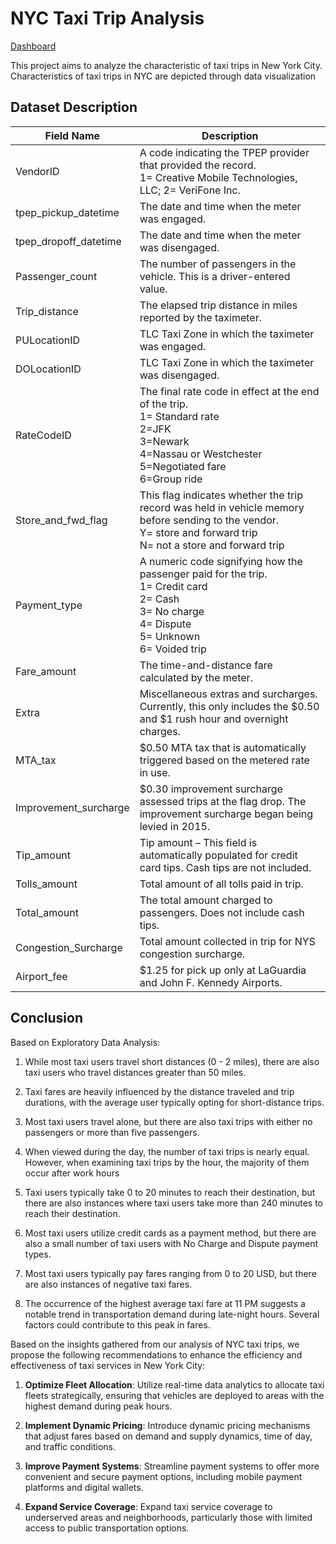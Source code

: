 # NYC Taxi Trip Analysis

[Dashboard](https://lookerstudio.google.com/reporting/72b3cf92-b1f6-477e-92f6-dc76135a2bb4)

This project aims to analyze the characteristic of taxi trips in New York City. Characteristics of taxi trips in NYC are depicted through data visualization

## Dataset Description

| Field Name             | Description                                                                                      |
|------------------------|--------------------------------------------------------------------------------------------------|
| VendorID               | A code indicating the TPEP provider that provided the record. <br>1= Creative Mobile Technologies, LLC; 2= VeriFone Inc.                                           |
| tpep_pickup_datetime   | The date and time when the meter was engaged.                                                    |
| tpep_dropoff_datetime  | The date and time when the meter was disengaged.                                                  |
| Passenger_count        | The number of passengers in the vehicle. This is a driver-entered value.                          |
| Trip_distance          | The elapsed trip distance in miles reported by the taximeter.                                     |
| PULocationID           | TLC Taxi Zone in which the taximeter was engaged.                                                 |
| DOLocationID           | TLC Taxi Zone in which the taximeter was disengaged.                                               |
| RateCodeID             | The final rate code in effect at the end of the trip.  <br> 1= Standard rate<br>2=JFK<br>3=Newark<br>4=Nassau or Westchester<br>5=Negotiated fare<br>6=Group ride 
| Store_and_fwd_flag     | This flag indicates whether the trip record was held in vehicle memory before sending to the vendor.<br>Y= store and forward trip<br>N= not a store and forward trip                                      |
| Payment_type           | A numeric code signifying how the passenger paid for the trip.<br>1= Credit card<br>2= Cash<br>3= No charge<br>4= Dispute<br>5= Unknown<br>6= Voided trip          |
| Fare_amount            | The time-and-distance fare calculated by the meter.                                                |
| Extra                  | Miscellaneous extras and surcharges. Currently, this only includes the $0.50 and $1 rush hour and overnight charges. |
| MTA_tax                | $0.50 MTA tax that is automatically triggered based on the metered rate in use.                  |
| Improvement_surcharge  | $0.30 improvement surcharge assessed trips at the flag drop. The improvement surcharge began being levied in 2015. |
| Tip_amount             | Tip amount – This field is automatically populated for credit card tips. Cash tips are not included. |
| Tolls_amount           | Total amount of all tolls paid in trip.                                                          |
| Total_amount           | The total amount charged to passengers. Does not include cash tips.                                |
| Congestion_Surcharge   | Total amount collected in trip for NYS congestion surcharge.                                       |
| Airport_fee            | $1.25 for pick up only at LaGuardia and John F. Kennedy Airports.                                 |

## Conclusion

Based on Exploratory Data Analysis: 

1. While most taxi users travel short distances (0 - 2 miles), there are also taxi users who travel distances greater than 50 miles. 

2. Taxi fares are heavily influenced by the distance traveled and trip durations, with the average user typically opting for short-distance trips.

3. Most taxi users travel alone, but there are also taxi trips with either no passengers or more than five passengers.

4. When viewed during the day, the number of taxi trips is nearly equal. However, when examining taxi trips by the hour, the majority of them occur after work hours

5. Taxi users typically take 0 to 20 minutes to reach their destination, but there are also instances where taxi users take more than 240 minutes to reach their destination.

6. Most taxi users utilize credit cards as a payment method, but there are also a small number of taxi users with No Charge and Dispute payment types.

7. Most taxi users typically pay fares ranging from 0 to 20 USD, but there are also instances of negative taxi fares.

8. The occurrence of the highest average taxi fare at 11 PM suggests a notable trend in transportation demand during late-night hours. Several factors could contribute to this peak in fares.

Based on the insights gathered from our analysis of NYC taxi trips, we propose the following recommendations to enhance the efficiency and effectiveness of taxi services in New York City:

1. **Optimize Fleet Allocation**: Utilize real-time data analytics to allocate taxi fleets strategically, ensuring that vehicles are deployed to areas with the highest demand during peak hours. 

2. **Implement Dynamic Pricing**: Introduce dynamic pricing mechanisms that adjust fares based on demand and supply dynamics, time of day, and traffic conditions. 

3. **Improve Payment Systems**: Streamline payment systems to offer more convenient and secure payment options, including mobile payment platforms and digital wallets.

4. **Expand Service Coverage**: Expand taxi service coverage to underserved areas and neighborhoods, particularly those with limited access to public transportation options. 
